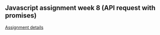 ## Javascript assignment week 8 (API request with promises)

[Assignment details](https://github.com/HackYourFuture/JavaScript3/blob/master/Week2/MAKEME.md)
